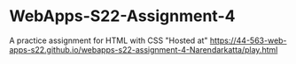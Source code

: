# WebApps-S22-Assignment-4
A practice assignment for HTML with CSS
 "Hosted at" https://44-563-web-apps-s22.github.io/webapps-s22-assignment-4-Narendarkatta/play.html

